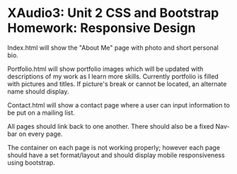 # XAudio3: Unit 2 CSS and Bootstrap Homework: Responsive Design

Index.html will show the "About Me" page with photo and short personal bio.

Portfolio.html will show portfolio images which will be updated with descriptions of my work as I learn more skills.  Currently portfolio is filled with pictures and titles.  If picture's break or cannot be located, an alternate name should display.

Contact.html will show a contact page where a user can input information to be put on a mailing list. 

All pages should link back to one another.  There should also be a fixed Nav-bar on every page.

The container on each page is not working properly; however each page should have a set format/layout and should display mobile responsiveness using bootstrap.